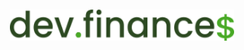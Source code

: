 <h1 align="center">
  <img alt="Ícone do projeto" title="" src=".github/logo.svg" width="400px" />
</h1>
